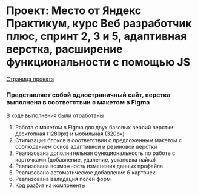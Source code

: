 # Проект: Место от Яндекс Практикум, курс Веб разработчик плюс, спринт 2, 3 и 5, адаптивная верстка, расширение функциональности с помощью JS

[Страница проекта](https://konstantingravvavilov.github.io/mesto-project/ "Перейти на страницу проекта")

### Представляет собой одностраничный сайт, верстка выполнена в соответствии с макетом в Figma

В ходе выполнения были отработаны
1. Работа с макетом в Figma для двух базовых версий верстки: десктопная (1280px) и мобильная (320px)
2. Стилизация блоков в соответствии с предложенным макетом с соблюдением основ адаптивной и резиновой верстки
3. Реализована дополнительная функциональность по работе с карточками (добавление, удаление, установка лайка)
4. Реализована возможность изменения данных профайла
5. Реализовано автоматическое добавление 6 карточек
6. Реализована валидация полей форм
7. Код разбит на компоненты
